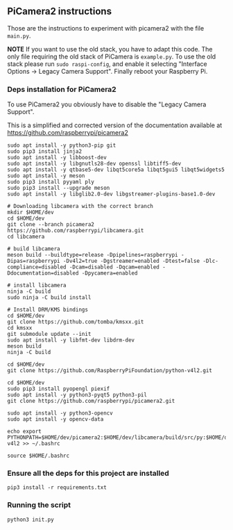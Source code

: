 ## PiCamera2 instructions
Those are the instructions to experiment with picamera2 with the file `main.py`.

**NOTE**
If you want to use the old stack, you have to adapt this code.
The only file requiring the old stack of PiCamera is `example.py`.
To use the old stack please run `sudo raspi-config`, and enable it selecting "Interface Options -> Legacy Camera Support".
Finally reboot your Raspberry Pi.

### Deps installation for PiCamera2

To use PiCamera2 you obviously have to disable the "Legacy Camera Support".

This is a simplified and corrected version of the documentation
available at https://github.com/raspberrypi/picamera2


    sudo apt install -y python3-pip git
    sudo pip3 install jinja2
    sudo apt install -y libboost-dev
    sudo apt install -y libgnutls28-dev openssl libtiff5-dev
    sudo apt install -y qtbase5-dev libqt5core5a libqt5gui5 libqt5widgets5
    sudo apt install -y meson
    sudo pip3 install pyyaml ply
    sudo pip3 install --upgrade meson
    sudo apt install -y libglib2.0-dev libgstreamer-plugins-base1.0-dev

    # Downloading libcamera with the correct branch
    mkdir $HOME/dev
    cd $HOME/dev
    git clone --branch picamera2 https://github.com/raspberrypi/libcamera.git
    cd libcamera

    # build libcamera
    meson build --buildtype=release -Dpipelines=raspberrypi -Dipas=raspberrypi -Dv4l2=true -Dgstreamer=enabled -Dtest=false -Dlc-compliance=disabled -Dcam=disabled -Dqcam=enabled -Ddocumentation=disabled -Dpycamera=enabled

    # install libcamera
    ninja -C build
    sudo ninja -C build install

    # Install DRM/KMS bindings 
    cd $HOME/dev
    git clone https://github.com/tomba/kmsxx.git
    cd kmsxx
    git submodule update --init
    sudo apt install -y libfmt-dev libdrm-dev
    meson build
    ninja -C build

    cd $HOME/dev
    git clone https://github.com/RaspberryPiFoundation/python-v4l2.git

    cd $HOME/dev
    sudo pip3 install pyopengl piexif
    sudo apt install -y python3-pyqt5 python3-pil
    git clone https://github.com/raspberrypi/picamera2.git

    sudo apt install -y python3-opencv
    sudo apt install -y opencv-data

    echo export PYTHONPATH=$HOME/dev/picamera2:$HOME/dev/libcamera/build/src/py:$HOME/dev/kmsxx/build/py:$HOME/dev/python-v4l2 >> ~/.bashrc

    source $HOME/.bashrc

### Ensure all the deps for this project are installed

    pip3 install -r requirements.txt


### Running the script

    python3 init.py